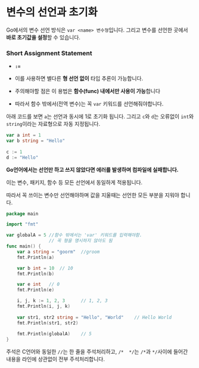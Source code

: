# 변수의 선언과 초기화

Go에서의 변수 선언 방식은 `var <name> 변수형`입니다. 그리고 변수를 선언한 곳에서 **바로 초기값을 설정**할 수 있습니다.

### Short Assignment Statement

-  **`:=`**
  - 이를 사용하면 별다른 **형 선언 없이** 타입 추론이 가능합니다.
- 주의해야할 점은 이 용법은 **함수(func) 내에서만 사용이 가능**합니다

- 따라서 함수 밖에서(전역 변수)는 꼭 `var` 키워드를 선언해줘야합니다. 



아래 코드를 보면 `a`는 선언과 동시에 1로 초기화 됩니다. 그리고 `c`와 `d`는 오류없이 `int`와 `string`이라는 자료형으로 자동 지정됩니다.

```go
var a int = 1
var b string = "Hello"
    
c := 1
d := "Hello"
```



**Go언어에서는 선언만 하고 쓰지 않았다면 에러를 발생하며 컴파일에 실패합니다.**

이는 변수, 패키지, 함수 등 모든 선언에서 동일하게 적용됩니다.

따라서 꼭 쓰이는 변수만 선언해야하며 값을 지울때는 선언한 모든 부분을 지워야 합니다.



```go
package main

import "fmt"

var globalA = 5 //함수 밖에서는 'var' 키워드를 입력해야함.
				// 꼭 형을 명시하지 않아도 됨
func main() {
    var a string = "goorm"	//groom
    fmt.Println(a)

    var b int = 10	// 10
    fmt.Println(b)

    var e int	// 0
    fmt.Println(e)

    i, j, k := 1, 2, 3		// 1, 2, 3
    fmt.Println(i, j, k)
    
    var str1, str2 string = "Hello", "World"	// Hello World
    fmt.Println(str1, str2)
	
	fmt.Println(globalA)	// 5
}
```

주석은 C언어와 동일한  `//`는 한 줄을 주석처리하고, `/*  */`는 `/*`과 `*/`사이에 들어간 내용을 라인에 상관없이 전부 주석처리합니다.